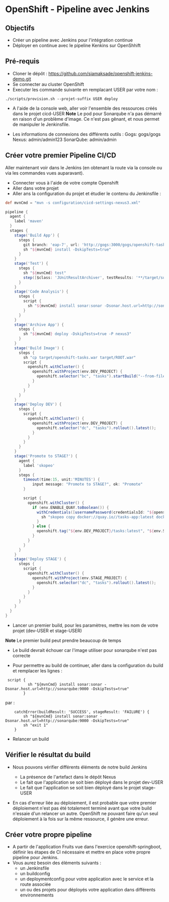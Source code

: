 # OpenShift - Pipeline avec Jenkins

## Objectifs 

* Créer un pipeline avec Jenkins pour l'intégration continue
* Déployer en continue avec le pipeline Kenkins sur OpenShhift

## Pré-requis

* Cloner le dépôt : https://github.com/siamaksade/openshift-jenkins-demo.git 
* Se connecter au cluster OpenShift
* Executer les commande suivante en remplacant USER par votre nom : 
```
./scripts/provision.sh --projet-suffix USER deploy
```

* A l'aide de la console web, aller voir l'ensemble des ressources créés dans le projet cicd-USER
**Note** Le pod pour Sonarqube n'a pas démarré en raison d'un problème d'image. Ce n'est pas gênant, et nous permet de manipuler le Jenkinsfile.

* Les informations de connexions des différents outils :
    Gogs: gogs/gogs
    Nexus: admin/admin123
    SonarQube: admin/admin




## Créer votre premier Pipeline CI/CD

Aller maintenant voir dans le Jenkins (en obtenant la route via la console ou via les commandes vues auparavant).

* Connecter vous à l'aide de votre compte Openshift
* Aller dans votre projet 
* Aller ans la configuration du projet et étudier le contenu du Jenkinsfile : 
```groovy
def mvnCmd = "mvn -s configuration/cicd-settings-nexus3.xml"

pipeline {
  agent {
    label 'maven'
  }
  stages {
    stage('Build App') {
      steps {
        git branch: 'eap-7', url: 'http://gogs:3000/gogs/openshift-tasks.git'
        sh "${mvnCmd} install -DskipTests=true"
      }
    }
    stage('Test') {
      steps {
        sh "${mvnCmd} test"
        step([$class: 'JUnitResultArchiver', testResults: '**/target/surefire-reports/TEST-*.xml'])
      }
    }
    stage('Code Analysis') {
      steps {
        script {
          sh "${mvnCmd} install sonar:sonar -Dsonar.host.url=http://sonarqube:9000 -DskipTests=true"
        }
      }
    }
    stage('Archive App') {
      steps {
        sh "${mvnCmd} deploy -DskipTests=true -P nexus3"
      }
    }
    stage('Build Image') {
      steps {
        sh "cp target/openshift-tasks.war target/ROOT.war"
        script {
          openshift.withCluster() {
            openshift.withProject(env.DEV_PROJECT) {
              openshift.selector("bc", "tasks").startBuild("--from-file=target/ROOT.war", "--wait=true")
            }
          }
        }
      }
    }
    stage('Deploy DEV') {
      steps {
        script {
          openshift.withCluster() {
            openshift.withProject(env.DEV_PROJECT) {
              openshift.selector("dc", "tasks").rollout().latest();
            }
          }
        }
      }
    }
    stage('Promote to STAGE?') {
      agent {
        label 'skopeo'
      }
      steps {
        timeout(time:15, unit:'MINUTES') {
            input message: "Promote to STAGE?", ok: "Promote"
        }

        script {
          openshift.withCluster() {
            if (env.ENABLE_QUAY.toBoolean()) {
              withCredentials([usernamePassword(credentialsId: "${openshift.project()}-quay-cicd-secret", usernameVariable: "QUAY_USER", passwordVariable: "QUAY_PWD")]) {
                sh "skopeo copy docker://quay.io//tasks-app:latest docker://quay.io//tasks-app:stage --src-creds \"$QUAY_USER:$QUAY_PWD\" --dest-creds \"$QUAY_USER:$QUAY_PWD\" --src-tls-verify=false --dest-tls-verify=false"
              }
            } else {
              openshift.tag("${env.DEV_PROJECT}/tasks:latest", "${env.STAGE_PROJECT}/tasks:stage")
            }
          }
        }
      }
    }
    stage('Deploy STAGE') {
      steps {
        script {
          openshift.withCluster() {
            openshift.withProject(env.STAGE_PROJECT) {
              openshift.selector("dc", "tasks").rollout().latest();
            }
          }
        }
      }
    }
  }
}
```

* Lancer un premier build, pour les paramètres, mettre les nom de votre projet (dev-USER et stage-USER)

**Note** Le premier build peut prendre beaucoup de temps

* Le build devrait échouer car l'image utiliser pour sonarqube n'est pas correcte

* Pour permettre au build de continuer, aller dans la configuration du build et remplacer les lignes : 
```       
 script {
          sh "${mvnCmd} install sonar:sonar -Dsonar.host.url=http://sonarqube:9000 -DskipTests=true"
        }

```
par : 
```
    catchError(buildResult: 'SUCCESS', stageResult: 'FAILURE') {
        sh "${mvnCmd} install sonar:sonar -Dsonar.host.url=http://sonarqube:9000 -DskipTests=true"
        sh "exit 1"
    } 
```
* Relancer un build

## Vérifier le résultat du build
* Nous pouvons vérifier différents éléments de notre build Jenkins
    * La présence de l'artefact dans le dépôt Nexus
    * Le fait que l'application se soit bien déployé dans le projet dev-USER 
    * Le fait que l'application se soit bien déployé dans le projet stage-USER

* En cas d'erreur liée au déploiement, il est probable que votre premier déploiement n'est pas été totalement terminé avant que votre build n'essaie d'un relancer un autre. OpenShift ne pouvant faire qu'un seul déploiement à la fois sur la même ressource, il génère une erreur.

## Créer votre propre pipeline

* A partir de l'application Fruits vue dans l'exercice openshift-springboot, définir les étapes de CI nécessaire et mettre en place votre propre pipeline pour Jenkins.
* Vous aurez besoin des éléments suivants : 
    * un Jenkinsfile
    * un buildconfig
    * un deploymentconfig pour votre application avec le service et la route associée 
    * un ou des projets pour déployés votre application dans différents environnements
    


